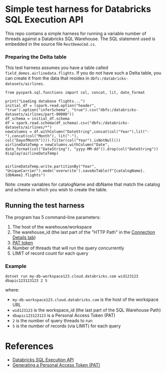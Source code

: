 # Simple test harness for Databricks SQL Execution API
This repo contains a simple harness for running a variable number of threads against a Databricks SQL Warehouse. The SQL statement used is embedded in the source file `RestDemoCmd.cs`.

### Preparing the Delta table
This test harness assumes you have a table called `field_demos.airlinedata.flights`. If you do not have such a Delta table, you can create it from the data that resides in `dbfs:/databricks-datasets/airlines`.

```
from pyspark.sql.functions import col, concat, lit, date_format

print("Loading database flights...")
initial_df = (spark.read.option("header", "true").option("inferSchema", "true").csv("dbfs:/databricks-datasets/airlines/part-00000"))
df_schema = initial_df.schema
df = spark.read.schema(df_schema).csv("dbfs:/databricks-datasets/airlines/*")
newColumns = df.withColumn("DateString",concat(col("Year"),lit("-"),concat(col("Month"), lit("-"), col("DayofMonth")))).filter(col("Year").isNotNull())
airlineDataTemp = newColumns.withColumn("Date", date_format(col("DateString"), "yyyy-MM-dd")).drop(col("DateString"))
display(airlineDataTemp)


airlineDataTemp.write.partitionBy("Year", "UniqueCarrier").mode('overwrite').saveAsTable(f"{catalogName}.{dbName}.flights")

```
Note: create variables for catalogName and dbName that match the catalog and schema in which you wish to create the table.

## Running the test harness
The program has 5 command-line parameters:
1. The host of the warehouse/workspace
2. The warehouse_id (the last part of the "HTTP Path" in the [Connection Details tab](https://docs.databricks.com/sql/get-started/user-quickstart.html#get-sql-warehouse-connection-details))
3. [PAT token](https://docs.databricks.com/administration-guide/access-control/tokens.html)
4. Number of threads that will run the query concurrently
5. LIMIT of record count for each query


### Example

```
dotnet run my-db-workspace123.cloud.databricks.com wid123123 dbapic123123123 2 5
```
where:
* `my-db-workspace123.cloud.databricks.com` is the host of the workspace URL
* `wid123123` is the workspace_id (the last part of the SQL Warehouse Path)
* `dbapic123123123` is a Personal Access Token (PAT)
* `2` is the number of query threads to run
* `5` is the number of records (via LIMIT) for each query

# References
* [Databricks SQL Execution API](https://docs.databricks.com/sql/api/statements.html)
* [Generating a Personal Access Token (PAT)](https://docs.databricks.com/administration-guide/access-control/tokens.html)

